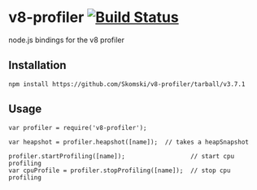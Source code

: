 # v8-profiler [![Build Status](https://secure.travis-ci.org/Skomski/v8-profiler.png?branch=unstable)](http://travis-ci.org/Skomski/v8-profiler)

node.js bindings for the v8 profiler

## Installation

    npm install https://github.com/Skomski/v8-profiler/tarball/v3.7.1

## Usage

    var profiler = require('v8-profiler');

    var heapshot = profiler.heapshot([name]);  // takes a heapSnapshot

    profiler.startProfiling([name]);                  // start cpu profiling
    var cpuProfile = profiler.stopProfiling([name]);  // stop cpu profiling
